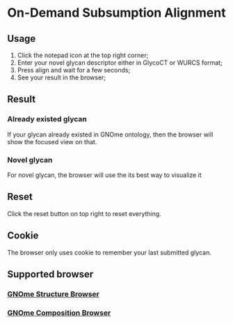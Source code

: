 # On-Demand Subsumption Alignment 

## Usage
1. Click the notepad icon at the top right corner;
2. Enter your novel glycan descriptor either in GlycoCT or WURCS format;
3. Press align and wait for a few seconds;
4. See your result in the browser;

## Result
### Already existed glycan
If your glycan already existed in GNOme ontology, then the browser will show the focused view on that.
### Novel glycan
For novel glycan, the browser will use the its best way to visualize it

## Reset
Click the reset button on top right to reset everything.

## Cookie
The browser only uses cookie to remember your last submitted glycan.

## Supported browser
### [GNOme Structure Browser](https://gnome.glyomics.org/StructureBrowser.html)
### [GNOme Composition Browser](https://gnome.glyomics.org/CompositionBrowser.html)







